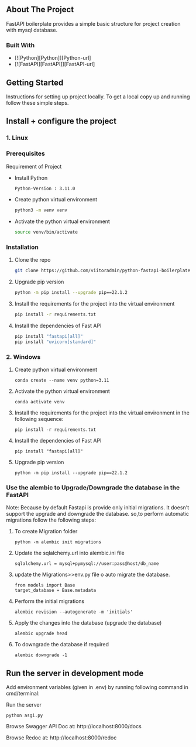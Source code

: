 ## About The Project

FastAPI boilerplate provides a simple basic structure for project creation with mysql database.


### Built With

* [![Python][Python]][Python-url]
* [![FastAPI][FastAPI]][FastAPI-url]

<!-- GETTING STARTED -->
## Getting Started

Instructions for setting up project locally.
To get a local copy up and running follow these simple steps.

## Install + configure the project

### 1. Linux
### Prerequisites

Requirement of Project
* Install Python 
  ```sh
  Python-Version : 3.11.0
  ```
* Create python virtual environment
  ```sh
  python3 -m venv venv
  ```
* Activate the python virtual environment
  ```sh
  source venv/bin/activate
  ```

### Installation

1. Clone the repo
   ```sh
   git clone https://github.com/viitoradmin/python-fastapi-boilerplate/tree/feature/fastapi
   ```
2. Upgrade pip version
    ```sh
   python -m pip install --upgrade pip==22.1.2
    ```
3. Install the requirements for the project into the virtual environment
   ```sh
   pip install -r requirements.txt
   ```
4. Install the dependencies of Fast API
   ```sh
   pip install "fastapi[all]"
   pip install "uvicorn[standard]"

   ```

### 2. Windows

1. Create python virtual environment
   ```
   conda create --name venv python=3.11
   ```

2. Activate the python virtual environment
   ```
   conda activate venv
   ```

3. Install the requirements for the project into the virtual environment in the following sequence:
   ```
   pip install -r requirements.txt
   ```

4. Install the dependencies of Fast API
   ```
   pip install "fastapi[all]"
   ```

5. Upgrade pip version
   ```
   python -m pip install --upgrade pip==22.1.2
   ```

### Use the alembic to Upgrade/Downgrade the database in the FastAPI
  Note: Because by default Fastapi is provide only initial migrations. 
  It doesn't support the upgrade and downgrade the database.
   so,to perform automatic migrations follow the following steps:


1. To create Migration folder
    ```
    python -m alembic init migrations
    ```
2. Update the sqlalchemy.url into alembic.ini file
    ```
    sqlalchemy.url = mysql+pymysql://user:pass@host/db_name
    ```

3. update the Migrations>>env.py file o auto migrate the database.
    ```
    from models import Base 
    target_database = Base.metadata
    ```

4. Perform the initial migrations
    ```
    alembic revision --autogenerate -m 'initials'
    ```

5. Apply the changes into the database (upgrade the database)
    ```
    alembic upgrade head
    ```

6. To downgrade the database if required
    ```
    alembic downgrade -1
    ```

## Run the server in development mode
 
Add environment variables (given in .env) by running following command in cmd/terminal:

Run the server
   ```
   python asgi.py
   ```
Browse Swagger API Doc at: http://localhost:8000/docs

Browse  Redoc at: http://localhost:8000/redoc

<!-- Browse Swagger API Doc for version v1 at: http://localhost:8000/v1/docs

Browse Swagger API Doc for version v2 at: http://localhost:8000/v2/docs -->

